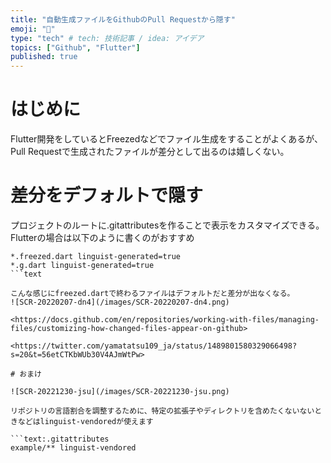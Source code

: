 ```yaml
---
title: "自動生成ファイルをGithubのPull Requestから隠す"
emoji: "🐙"
type: "tech" # tech: 技術記事 / idea: アイデア
topics: ["Github", "Flutter"]
published: true
---
```

# はじめに

Flutter開発をしているとFreezedなどでファイル生成をすることがよくあるが、Pull Requestで生成されたファイルが差分として出るのは嬉しくない。

# 差分をデフォルトで隠す

プロジェクトのルートに.gitattributesを作ることで表示をカスタマイズできる。Flutterの場合は以下のように書くのがおすすめ

```text:.gitattributes
*.freezed.dart linguist-generated=true
*.g.dart linguist-generated=true
```text

こんな感じにfreezed.dartで終わるファイルはデフォルトだと差分が出なくなる。
![SCR-20220207-dn4](/images/SCR-20220207-dn4.png)

<https://docs.github.com/en/repositories/working-with-files/managing-files/customizing-how-changed-files-appear-on-github>

<https://twitter.com/yamatatsu109_ja/status/1489801580329066498?s=20&t=56etCTKbWUb30V4AJmWtPw>

# おまけ

![SCR-20221230-jsu](/images/SCR-20221230-jsu.png)

リポジトリの言語割合を調整するために、特定の拡張子やディレクトリを含めたくないないときなどはlinguist-vendoredが使えます

```text:.gitattributes
example/** linguist-vendored
```
